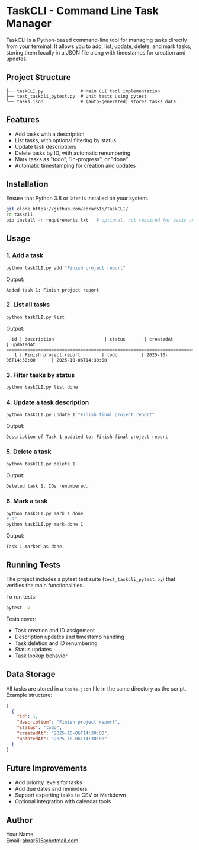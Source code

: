 # TaskCLI - Command Line Task Manager

TaskCLI is a Python-based command-line tool for managing tasks directly from your terminal. It allows you to add, list, update, delete, and mark tasks, storing them locally in a JSON file along with timestamps for creation and updates.

## Project Structure

```
├── taskCLI.py              # Main CLI tool implementation
├── test_taskcli_pytest.py  # Unit tests using pytest
└── tasks.json              # (auto-generated) stores tasks data
```

## Features

- Add tasks with a description  
- List tasks, with optional filtering by status  
- Update task descriptions  
- Delete tasks by ID, with automatic renumbering  
- Mark tasks as "todo", "in-progress", or "done"  
- Automatic timestamping for creation and updates  

## Installation

Ensure that Python 3.8 or later is installed on your system.

```bash
git clone https://github.com/abrar515/TaskCLI/
cd taskcli
pip install -r requirements.txt   # optional, not required for basic usage
```

## Usage

### 1. Add a task

```bash
python taskCLI.py add "Finish project report"
```

Output:
```
Added task 1: Finish project report
```

### 2. List all tasks

```bash
python taskCLI.py list
```

Output:
```
  id | description                   | status       | createdAt                | updatedAt
============================================================================================================
   1 | Finish project report        | todo         | 2025-10-06T14:30:00      | 2025-10-06T14:30:00
```

### 3. Filter tasks by status

```bash
python taskCLI.py list done
```

### 4. Update a task description

```bash
python taskCLI.py update 1 "Finish final project report"
```

Output:
```
Description of Task 1 updated to: Finish final project report
```

### 5. Delete a task

```bash
python taskCLI.py delete 1
```

Output:
```
Deleted task 1. IDs renumbered.
```

### 6. Mark a task

```bash
python taskCLI.py mark 1 done
# or
python taskCLI.py mark-done 1
```

Output:
```
Task 1 marked as done.
```

## Running Tests

The project includes a pytest test suite (`test_taskcli_pytest.py`) that verifies the main functionalities.

To run tests:

```bash
pytest -v
```

Tests cover:
- Task creation and ID assignment  
- Description updates and timestamp handling  
- Task deletion and ID renumbering  
- Status updates  
- Task lookup behavior  

## Data Storage

All tasks are stored in a `tasks.json` file in the same directory as the script. Example structure:

```json
[
  {
    "id": 1,
    "description": "Finish project report",
    "status": "todo",
    "createdAt": "2025-10-06T14:30:00",
    "updatedAt": "2025-10-06T14:30:00"
  }
]
```

## Future Improvements

- Add priority levels for tasks  
- Add due dates and reminders  
- Support exporting tasks to CSV or Markdown  
- Optional integration with calendar tools  

## Author

Your Name  
Email: abrar515@hotmail.com
